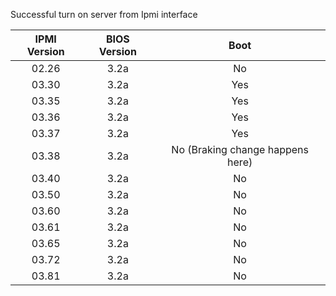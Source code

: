 Successful turn on server from Ipmi interface

| IPMI Version  | BIOS Version | Boot |
| :---: | :---: | :---: |
| 02.26 | 3.2a | No |
| 03.30 | 3.2a | Yes |
| 03.35 | 3.2a | Yes |
| 03.36 | 3.2a | Yes |
| 03.37 | 3.2a | Yes |
| 03.38 | 3.2a | No (Braking change happens here) |
| 03.40 | 3.2a | No |
| 03.50 | 3.2a | No |
| 03.60 | 3.2a | No |
| 03.61 | 3.2a | No |
| 03.65 | 3.2a | No |
| 03.72 | 3.2a | No |
| 03.81 | 3.2a | No |
